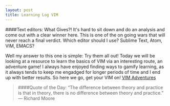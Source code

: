 ```yaml
---
layout: post
title: Learning Log VIM
---
```

####Text editors: What Gives?!
It's hard to sit down and do an analysis and come out with a clear winner here. This is one of the on going wars that will never reach a final verdict. Which editor should I use? Sublime Text, Atom, VIM, EMACS?

Well my answer to this one is simple: Try them all out! Today we will be looking at a resource to learn the basics of VIM via an interesting route, an adventure game! I always have enjoyed finding ways to gamify learning, as it always tends to keep me engadged for longer periods of time and I end up with better results. So here we go, get your VIM on! [VIM Adventures](http://vim-adventures.com/ "VIM-Adventures")

>####Quote of the Day:
>“The difference between theory and practice is that in theory, there is no difference between theory and practice.” — Richard Moore
